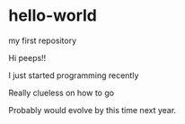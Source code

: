 # hello-world
my first repository

Hi peeps!!

I just started programming recently

Really clueless on how to go

Probably would evolve by this time next year.
